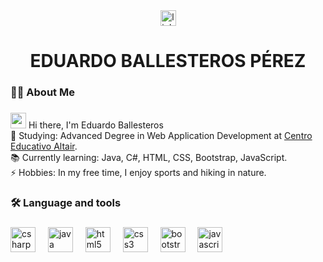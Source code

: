 <div align="center">
  <a href="https://www.linkedin.com/in/eduballesterosperez/" target="_blank">
    <img src="https://img.shields.io/static/v1?message=LinkedIn&logo=linkedin&label=&color=0077B5&logoColor=white&labelColor=&style=for-the-badge" height="25" alt="linkedin logo"  />
  </a>
</div>

###

<h1 align="center">EDUARDO BALLESTEROS PÉREZ</h1>

###

<h3 align="left">👩‍💻  About Me</h3>

###

<p align="left"> <img src="https://em-content.zobj.net/source/noto-emoji-animations/344/waving-hand_1f44b.gif" width="25" /> Hi there, I'm Eduardo Ballesteros <br>🔭 Studying: Advanced Degree in Web Application Development at <a href="https://altair.edu.es/oferta-educativa/formacion-profesional/" target="_blank">Centro Educativo Altair</a>.<br>📚 Currently learning: Java, C#, HTML, CSS, Bootstrap, JavaScript.<br>⚡ Hobbies: In my free time, I enjoy sports and hiking in nature.</p>

###

<h3 align="left">🛠 Language and tools</h3>

###

<div align="left">
  <img src="https://cdn.jsdelivr.net/gh/devicons/devicon/icons/csharp/csharp-original.svg" height="40" alt="csharp logo"  />
  <img width="12" />
  <img src="https://cdn.jsdelivr.net/gh/devicons/devicon/icons/java/java-original.svg" height="40" alt="java logo"  />
  <img width="12" />
  <img src="https://cdn.jsdelivr.net/gh/devicons/devicon/icons/html5/html5-original.svg" height="40" alt="html5 logo"  />
  <img width="12" />
  <img src="https://cdn.jsdelivr.net/gh/devicons/devicon/icons/css3/css3-original.svg" height="40" alt="css3 logo"  />
  <img width="12" />
  <img src="https://cdn.jsdelivr.net/gh/devicons/devicon/icons/bootstrap/bootstrap-original.svg" height="40" alt="bootstrap logo"  />
  <img width="12" />
  <img src="https://cdn.jsdelivr.net/gh/devicons/devicon/icons/javascript/javascript-original.svg" height="40" alt="javascript logo"  />
</div>
